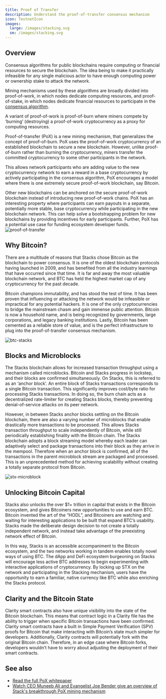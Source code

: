 ```yaml
---
title: Proof of Transfer
description: Understand the proof-of-transfer consensus mechanism
icon: TestnetIcon
images:
  large: /images/stacking.svg
  sm: /images/stacking.svg
---
```


## Overview

Consensus algorithms for public blockchains require computing or financial resources to secure the blockchain. The idea being to make it practically infeasible for any single malicious actor to have enough computing power or ownership stake to attack the network.

Mining mechanisms used by these algorithms are broadly divided into proof-of-work, in which nodes dedicate computing resources, and proof-of-stake, in which nodes dedicate financial resources to participate in the [consensus algorithm](/understand-stacks/stacking#stacking-consensus-algorithm).

A variant of proof-of-work is proof-of-burn where miners compete by ‘burning’ (destroying) a proof-of-work cryptocurrency as a proxy for computing resources.

Proof-of-transfer (PoX) is a new mining mechanism, that generalizes the concept of proof-of-burn. PoX uses the proof-of-work cryptocurrency of an established blockchain to secure a new blockchain. However, unlike proof-of-burn rather than burning the cryptocurrency, miners transfer the committed cryptocurrency to some other participants in the network.

This allows network participants who are adding value to the new cryptocurrency network to earn a reward in a base cryptocurrency by actively participating in the consensus algorithm, PoX encourages a model where there is one extremely secure proof-of-work blockchain, say Bitcoin.

Other new blockchains can be anchored on the secure proof-of-work blockchain instead of introducing new proof-of-work chains. PoX has an interesting property where participants can earn payouts in a separate, potentially more stable, base cryptocurrency while participating in the new blockchain network. This can help solve a bootstrapping problem for new blockchains by providing incentives for early participants. Further, PoX has a potential use case for funding ecosystem developer funds.
![proof-of-transfer](/images/proof-of-transfer.png)

## Why Bitcoin?

There are a multitude of reasons that Stacks chose Bitcoin as the blockchain to power consensus. It is one of the oldest blockchain protocols having launched in 2009, and has benefited from all the industry learnings that have occurred since that time. It is far and away the most valuable blockchain network, and BTC has held the highest market cap of any cryptocurrency for the past decade.

Bitcoin champions immutability, and has stood the test of time. It has been proven that influencing or attacking the network would be infeasible or impractical for any potential hackers. It is one of the only cryptocurrencies to bridge the mainstream chasm and gain immense public attention. Bitcoin is now a household name, and is being recognized by governments, large corporations, and legacy banking institutions. Lastly, Bitcoin has been cemented as a reliable store of value, and is the perfect infrastructure to plug into the proof-of-transfer consensus mechanism.

![btc-stacks](/images/btc-stacks.png)

## Blocks and Microblocks

The Stacks blockchain allows for increased transaction throughput using a mechanism called microblocks. Bitcoin and Stacks progress in lockstep, and their blocks are confirmed simultaneously. On Stacks, this is referred to as an ‘anchor block’. An entire block of Stacks transactions corresponds to a single Bitcoin transaction. This significantly improves cost/byte ratio for processing Stacks transactions. In doing so, the burn chain acts as a decentralized rate-limiter for creating Stacks blocks, thereby preventing denial-of-service attacks on its peer network.

However, in between Stacks anchor blocks settling on the Bitcoin blockchain, there are also a varying number of microblocks that enable drastically more transactions to be processed. This allows Stacks transaction throughput to scale independently of Bitcoin, while still periodically establishing finality with the Bitcoin chain. The Stacks blockchain adopts a block streaming model whereby each leader can adaptively select and package transactions into their block as they arrive in the mempool. Therefore when an anchor block is confirmed, all of the transactions in the parent microblock stream are packaged and processed. This is an unprecedented method for achieving scalability without creating a totally separate protocol from Bitcoin.

![stx-microblock](/images/stx-microblocks.png)

## Unlocking Bitcoin Capital

Stacks also unlocks the over $1+ trillion in capital that exists in the Bitcoin ecosystem, and gives Bitcoiners new opportunities to use and earn BTC. Bitcoin invented the art of the “HODL”, and Bitcoiners are watching and waiting for interesting applications to be built that expand BTC’s usability. Stacks made the deliberate design decision to not create a totally independent network, and instead take advantage of the preexisting network effect of Bitcoin.

In this way, Stacks is an accessible accompaniment to the Bitcoin ecosystem, and the two networks working in tandem enables totally novel ways of using BTC. The dApp and DeFi ecosystem burgeoning on Stacks will encourage less active BTC addresses to begin experimenting with interactive applications of cryptocurrency. By locking up STX on the network and participating in the Stacking mechanism, users have the opportunity to earn a familiar, native currency like BTC while also enriching the Stacks protocol.

## Clarity and the Bitcoin State

Clarity smart contracts also have unique visibility into the state of the Bitcoin blockchain. This means that contract logic in a Clarity file has the ability to trigger when specific Bitcoin transactions have been confirmed. Clarity smart contracts have a built in Simple Payment Verification (SPV) proofs for Bitcoin that make interacting with Bitcoin’s state much simpler for developers. Additionally, Clarity contracts will potentially fork with the original Bitcoin chain. Therefore, in an edge case where Bitcoin forks, developers wouldn’t have to worry about adjusting the deployment of their smart contracts.

## See also

- [Read the full PoX whitepaper](https://community.blockstack.org/pox)
- [Watch CEO Muneeb Ali and Evangelist Joe Bender give an overview of Stack's breakthrough PoX mining mechanism](https://www.youtube.com/watch?v=NY_eUrIcWOY)

